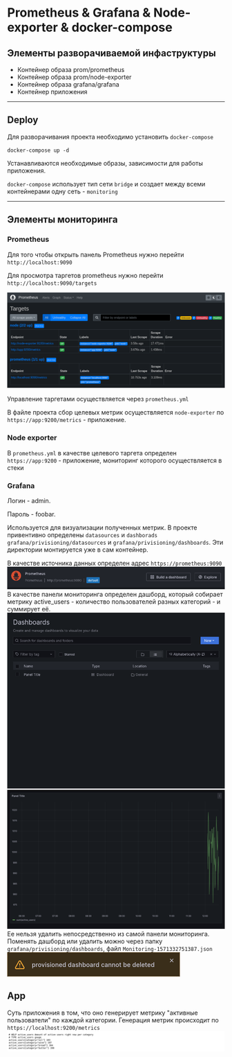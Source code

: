 # Prometheus & Grafana & Node-exporter & docker-compose
## Элементы разворачиваемой инфаструктуры
+ Контейнер образа prom/prometheus
+ Контейнер образа prom/node-exporter
+ Контейнер образа grafana/grafana
+ Контейнер приложения
___
## Deploy
Для разворачивания проекта необходимо установить `docker-compose`

```
docker-compose up -d
```
Устанавливаются необходимые образы, зависимости для работы приложения.

`docker-compose` использует тип сети `bridge` и создает между всеми контейнерами одну сеть - `monitoring`
___
## Элементы мониторинга
### Prometheus
Для того чтобы открыть панель Prometheus нужно перейти `http://localhost:9090`

Для просмотра таргетов prometheus нужно перейти `http://localhost:9090/targets`

![](https://github.com/Morody/Prometheus-node-grafana/blob/master/img/6.png?raw=true)

Управление таргетами осуществляется через `prometheus.yml`

В файле проекта сбор целевых метрик осуществляется `node-exporter` по `https://app:9200/metrics` - приложение.
### Node exporter
В `prometheus.yml` в качестве целевого таргета определен `https://app:9200` - приложение, мониторинг которого осуществляется в стеки
### Grafana
Логин - admin.

Пароль - foobar.

Используется для визуализации полученных метрик. В проекте привентивно определены `datasources` и `dashborads`
`grafana/privisioning/datasources` и `grafana/privisioning/dashboards`. Эти директории монтируется уже в сам контейнер.

В качестве источника данных определен адрес `https://prometheus:9090`
![](https://github.com/Morody/Prometheus-node-grafana/blob/master/img/4.png?raw=true)
В качестве панели мониторинга определен дашборд, который собирает метрику active_users - количество пользователей разных категорий - и суммирует её.
![](https://github.com/Morody/Prometheus-node-grafana/blob/master/img/5.png?raw=true)
![](https://github.com/Morody/Prometheus-node-grafana/blob/master/img/2.png?raw=true)
Ее нельзя удалить непосредственно из самой панели мониторинга. Поменять дашборд или удалить можно через папку `grafana/privisioning/dashboards`, файл `Monitoring-1571332751387.json`
![](https://github.com/Morody/Prometheus-node-grafana/blob/master/img/3.png?raw=true)
## App
Суть приложения в том, что оно генерирует метрику "активные пользователи" по каждой категории. Генерация метрик происходит по `https://localhost:9200/metrics`
![](https://github.com/Morody/Prometheus-node-grafana/blob/master/img/1.png?raw=true)
